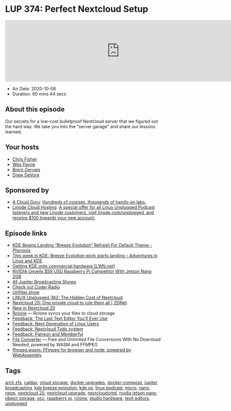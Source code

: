 # LUP 374: Perfect Nextcloud Setup

<iframe src="https://player.fireside.fm/v2/RUkczH-V+cemgNa9B?theme=dark" width="740" height="200" frameborder="0" scrolling="no"></iframe>

* Air Date: 2020-10-06
* Duration: 60 mins 44 secs

## About this episode

Our secrets for a low-cost bulletproof Nextcloud server that we figured out the hard way. We take you into the "server garage" and share our lessons learned.

## Your hosts
* [Chris Fisher](https://linuxunplugged.com/hosts/chrislas)
* [Wes Payne](https://linuxunplugged.com/hosts/wes)
* [Brent Gervais](https://linuxunplugged.com/guests/brentgervais)
* [Drew DeVore](https://linuxunplugged.com/guests/drewdevore)

## Sponsored by

  * [A Cloud Guru](https://acloudguru.com): [Hundreds of courses, thousands of hands-on labs.](https://acloudguru.com)
  * [Linode Cloud Hosting](https://linode.com/unplugged): [A special offer for all Linux Unplugged Podcast listeners and new Linode customers, visit linode.com/unplugged, and receive $100 towards your new account. ](https://linode.com/unplugged)



## Episode links

  * [KDE Begins Landing “Breeze Evolution” Refresh For Default Theme - Phoronix](https://www.phoronix.com/scan.php?page=news_item&px=KDE-Breeze-Evolution-Landing "KDE Begins Landing “Breeze Evolution” Refresh For Default Theme - Phoronix")
  * [This week in KDE: Breeze Evolution work starts landing – Adventures in Linux and KDE](https://pointieststick.com/2020/10/02/this-week-in-kde-breeze-evolution-work-starts-landing/ "This week in KDE: Breeze Evolution work starts landing – Adventures in Linux and KDE")
  * [Getting KDE onto commercial hardware [LWN.net]](https://lwn.net/Articles/833153/ "Getting KDE onto commercial hardware \[LWN.net\]")
  * [NVIDIA Unveils $59 USD Raspberry Pi Competitor With Jetson Nano 2GB](https://www.phoronix.com/scan.php?page=article&item=nvidia-jetson-2gb&num=1 "NVIDIA Unveils $59 USD Raspberry Pi Competitor With Jetson Nano 2GB")
  * [All Jupiter Broadcasting Shows](https://feed.jupiter.zone/allshows "All Jupiter Broadcasting Shows")
  * [Check out Coder Radio](https://coder.show/ "Check out Coder Radio")
  * [Unfilter.show](https://unfilter.show/ "Unfilter.show")
  * [LINUX Unplugged 362: The Hidden Cost of Nextcloud](https://linuxunplugged.com/362 "LINUX Unplugged 362: The Hidden Cost of Nextcloud")
  * [Nextcloud 20: One private cloud to rule them all | ZDNet](https://www.zdnet.com/article/nextcloud-20-one-private-cloud-to-rule-them-all/ "Nextcloud 20: One private cloud to rule them all | ZDNet")
  * [New in Nextcloud 20](https://help.nextcloud.com/t/new-in-nextcloud-20/82631 "New in Nextcloud 20")
  * [Rclone](https://rclone.org/ "Rclone") — Rclone syncs your files to cloud storage
  * [Feedback: The Last Text Editor You’ll Ever Use](https://slexy.org/view/s2W5z6OAvk "Feedback: The Last Text Editor You’ll Ever Use")
  * [Feedback: Next Generation of Linux Users](https://slexy.org/view/s21NUrwX2P "Feedback: Next Generation of Linux Users")
  * [Feedback: Nextcloud Todo system](https://slexy.org/view/s21paIWqUE "Feedback: Nextcloud Todo system")
  * [Feedback: Patreon and Memberful](https://slexy.org/view/s20JKRkqYJ "Feedback: Patreon and Memberful")
  * [File Converter](https://fileconverter.digital/ "File Converter") — Free and Unlimited File Conversions With No Download Needed, powered by WASM and FFMPEG
  * [ffmpeg.wasm: FFmpeg for browser and node, powered by WebAssembly](https://github.com/ffmpegwasm/ffmpeg.wasm "ffmpeg.wasm: FFmpeg for browser and node, powered by WebAssembly")



## Tags

[arch zfs](https://linuxunplugged.com/tags/arch%20zfs), [caldav](https://linuxunplugged.com/tags/caldav), [cloud storage](https://linuxunplugged.com/tags/cloud%20storage), [docker upgrades](https://linuxunplugged.com/tags/docker%20upgrades), [docker-compose](https://linuxunplugged.com/tags/docker-compose), [jupiter broadcasting](https://linuxunplugged.com/tags/jupiter%20broadcasting), [kde breeze evolution](https://linuxunplugged.com/tags/kde%20breeze%20evolution), [kde os](https://linuxunplugged.com/tags/kde%20os), [linux podcast](https://linuxunplugged.com/tags/linux%20podcast), [micro](https://linuxunplugged.com/tags/micro), [nano](https://linuxunplugged.com/tags/nano), [neon](https://linuxunplugged.com/tags/neon), [nextcloud 20](https://linuxunplugged.com/tags/nextcloud%2020), [nextcloud upgrade](https://linuxunplugged.com/tags/nextcloud%20upgrade), [nextcloudcmd](https://linuxunplugged.com/tags/nextcloudcmd), [nvidia jetson nano](https://linuxunplugged.com/tags/nvidia%20jetson%20nano), [object storage](https://linuxunplugged.com/tags/object%20storage), [occ](https://linuxunplugged.com/tags/occ), [raspberry pi](https://linuxunplugged.com/tags/raspberry%20pi), [rclone](https://linuxunplugged.com/tags/rclone), [studio hardware](https://linuxunplugged.com/tags/studio%20hardware), [texit editors](https://linuxunplugged.com/tags/texit%20editors), [unplugged](https://linuxunplugged.com/tags/unplugged)
